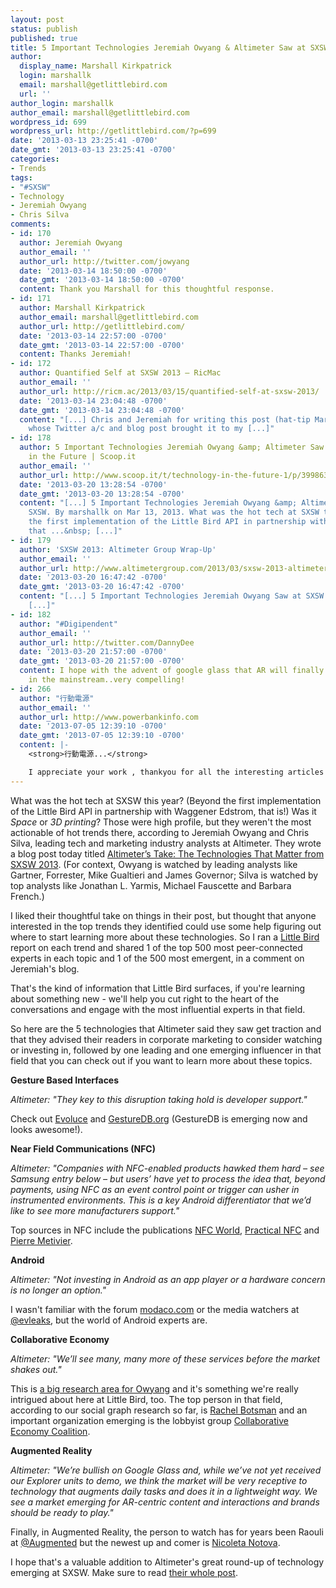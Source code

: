 ```yaml
---
layout: post
status: publish
published: true
title: 5 Important Technologies Jeremiah Owyang & Altimeter Saw at SXSW
author:
  display_name: Marshall Kirkpatrick
  login: marshallk
  email: marshall@getlittlebird.com
  url: ''
author_login: marshallk
author_email: marshall@getlittlebird.com
wordpress_id: 699
wordpress_url: http://getlittlebird.com/?p=699
date: '2013-03-13 23:25:41 -0700'
date_gmt: '2013-03-13 23:25:41 -0700'
categories:
- Trends
tags:
- "#SXSW"
- Technology
- Jeremiah Owyang
- Chris Silva
comments:
- id: 170
  author: Jeremiah Owyang
  author_email: ''
  author_url: http://twitter.com/jowyang
  date: '2013-03-14 18:50:00 -0700'
  date_gmt: '2013-03-14 18:50:00 -0700'
  content: Thank you Marshall for this thoughtful response.
- id: 171
  author: Marshall Kirkpatrick
  author_email: marshall@getlittlebird.com
  author_url: http://getlittlebird.com/
  date: '2013-03-14 22:57:00 -0700'
  date_gmt: '2013-03-14 22:57:00 -0700'
  content: Thanks Jeremiah!
- id: 172
  author: Quantified Self at SXSW 2013 – RicMac
  author_email: ''
  author_url: http://ricm.ac/2013/03/15/quantified-self-at-sxsw-2013/
  date: '2013-03-14 23:04:48 -0700'
  date_gmt: '2013-03-14 23:04:48 -0700'
  content: "[...] Chris and Jeremiah for writing this post (hat-tip Marshall Kirkpatrick,
    whose Twitter a/c and blog post brought it to my [...]"
- id: 178
  author: 5 Important Technologies Jeremiah Owyang &amp; Altimeter Saw at ... | Technology
    in the Future | Scoop.it
  author_email: ''
  author_url: http://www.scoop.it/t/technology-in-the-future-1/p/3998632844/5-important-technologies-jeremiah-owyang-altimeter-saw-at
  date: '2013-03-20 13:28:54 -0700'
  date_gmt: '2013-03-20 13:28:54 -0700'
  content: "[...] 5 Important Technologies Jeremiah Owyang &amp; Altimeter Saw at
    SXSW. By marshallk on Mar 13, 2013. What was the hot tech at SXSW this year? (Beyond
    the first implementation of the Little Bird API in partnership with Waggener Edstrom,
    that ...&nbsp; [...]"
- id: 179
  author: 'SXSW 2013: Altimeter Group Wrap-Up'
  author_email: ''
  author_url: http://www.altimetergroup.com/2013/03/sxsw-2013-altimeter-group-wrap-up.html
  date: '2013-03-20 16:47:42 -0700'
  date_gmt: '2013-03-20 16:47:42 -0700'
  content: "[...] 5 Important Technologies Jeremiah Owyang Saw at SXSW 2013, by LittleBird
    [...]"
- id: 182
  author: "#Digipendent"
  author_email: ''
  author_url: http://twitter.com/DannyDee
  date: '2013-03-20 21:57:00 -0700'
  date_gmt: '2013-03-20 21:57:00 -0700'
  content: I hope with the advent of google glass that AR will finally have its day
    in the mainstream..very compelling!
- id: 266
  author: "行動電源"
  author_email: ''
  author_url: http://www.powerbankinfo.com
  date: '2013-07-05 12:39:10 -0700'
  date_gmt: '2013-07-05 12:39:10 -0700'
  content: |-
    <strong>行動電源...</strong>

    I appreciate your work , thankyou for all the interesting articles ....
---
```

<p>What was the hot tech at SXSW this year?  (Beyond the first implementation of the Little Bird API in partnership with Waggener Edstrom, that is!)  Was it <em>Space</em> or <em>3D printing</em>? Those were high profile, but they weren't the most actionable of hot trends there, according to Jeremiah Owyang and Chris Silva, leading tech and marketing industry analysts at Altimeter. They wrote a blog post today titled <a href="http://www.web-strategist.com/blog/2013/03/13/altimeters-take-the-technologies-that-matter-from-sxsw-2013/">Altimeter’s Take: The Technologies That Matter from SXSW 2013</a>.  (For context, Owyang is watched by leading analysts like Gartner, Forrester, Mike Gualtieri and James Governor; Silva is watched by top analysts like Jonathan L. Yarmis, Michael Fauscette and Barbara French.)</p>
<p>I liked their thoughtful take on things in their post, but thought that anyone interested in the top trends they identified could use some help figuring out where to start learning more about these technologies.  So I ran a <a href="http://getlittlebird.com">Little Bird</a> report on each trend and shared 1 of the top 500 most peer-connected experts in each topic and 1 of the 500 most emergent, in a comment on Jeremiah's blog.  </p>
<p>That's the kind of information that Little Bird surfaces, if you're learning about something new - we'll help you cut right to the heart of the conversations and engage with the most influential experts in that field.</p>
<p>So here are the 5 technologies that Altimeter said they saw get traction and that they advised their readers in corporate marketing to consider watching or investing in, followed by one leading and one emerging influencer in that field that you can check out if you want to learn more about these topics.</p>
<p><strong>Gesture Based Interfaces</strong></p>
<p><em>Altimeter: "They key to this disruption taking hold is developer support."</em></p>
<p>Check out <a href="http://www.evoluceblog.com/">Evoluce</a> and <a href="http://GestureDB.org">GestureDB.org</a> (GestureDB is emerging now and looks awesome!). </p>
<p><strong>Near Field Communications (NFC)</strong></p>
<p><em>Altimeter: "Companies with NFC-enabled products hawked them hard – see Samsung entry below – but users’ have yet to process the idea that, beyond payments, using NFC as an event control point or trigger can usher in instrumented environments. This is a key Android differentiator that we’d like to see more manufacturers support."</em></p>
<p>Top sources in NFC include the publications <a href="http://NFCWorld.com">NFC World</a>, <a href="http://PracticalNFC.com">Practical NFC</a> and <a href="https://twitter.com/PierreMetivier">Pierre Metivier</a>.</p>
<p><strong>Android</strong></p>
<p><em>Altimeter: "Not investing in Android as an app player or a hardware concern is no longer an option."</em></p>
<p>I wasn't familiar with the forum <a href="http://modaco.com">modaco.com</a> or the media watchers at <a href="http://twitter.com/evleaks">@evleaks</a>, but the world of Android experts are.</p>
<p><strong>Collaborative Economy</strong></p>
<p><em>Altimeter: "We’ll see many, many more of these services before the market shakes out."</em></p>
<p>This is <a href="http://www.web-strategist.com/blog/2013/02/24/the-master-list-of-the-collaborative-economy-rent-and-trade-everything/">a big research area for Owyang</a> and it's something we're really intrigued about here at Little Bird, too.  The top person in that field, according to our social graph research so far, is <a href="http://www.rachelbotsman.com/">Rachel Botsman</a> and an important organization emerging is the lobbyist group <a href="http://www.collaborativeeconomycoalition.org/">Collaborative Economy Coalition</a>.</p>
<p><strong>Augmented Reality</strong></p>
<p><em>Altimeter: "We’re bullish on Google Glass and, while we’ve not yet received our Explorer units to demo, we think the market will be very receptive to technology that augments daily tasks and does it in a lightweight way. We see a market emerging for AR-centric content and interactions and brands should be ready to play."</em></p>
<p>Finally, in Augmented Reality, the person to watch has for years been Raouli at <a href="http://twitter.com/augmented">@Augmented</a> but the newest up and comer is <a href="http://twitter.com/nnotova">Nicoleta Notova</a>.</p>
<p>I hope that's a valuable addition to Altimeter's great round-up of technology emerging at SXSW.  Make sure to read <a href="http://www.web-strategist.com/blog/2013/03/13/altimeters-take-the-technologies-that-matter-from-sxsw-2013/">their whole post</a>.</p>
